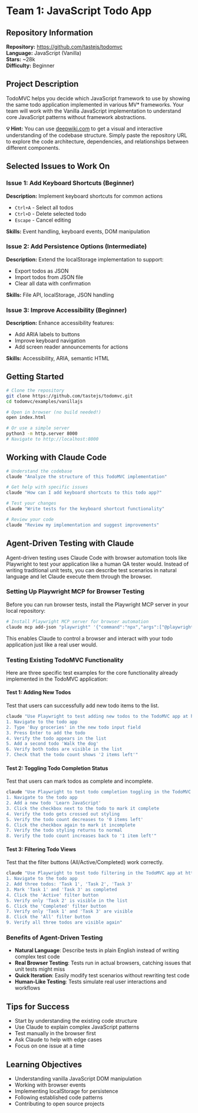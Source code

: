 # Team 1: JavaScript Todo App

## Repository Information
**Repository:** https://github.com/tastejs/todomvc  
**Language:** JavaScript (Vanilla)  
**Stars:** ~28k  
**Difficulty:** Beginner  

## Project Description
TodoMVC helps you decide which JavaScript framework to use by showing the same todo application implemented in various MV* frameworks. Your team will work with the Vanilla JavaScript implementation to understand core JavaScript patterns without framework abstractions.

**💡 Hint:** You can use [deepwiki.com](https://deepwiki.com) to get a visual and interactive understanding of the codebase structure. Simply paste the repository URL to explore the code architecture, dependencies, and relationships between different components.

## Selected Issues to Work On

### Issue 1: Add Keyboard Shortcuts (Beginner)
**Description:** Implement keyboard shortcuts for common actions
- `Ctrl+A` - Select all todos
- `Ctrl+D` - Delete selected todo
- `Escape` - Cancel editing

**Skills:** Event handling, keyboard events, DOM manipulation

### Issue 2: Add Persistence Options (Intermediate)
**Description:** Extend the localStorage implementation to support:
- Export todos as JSON
- Import todos from JSON file
- Clear all data with confirmation

**Skills:** File API, localStorage, JSON handling

### Issue 3: Improve Accessibility (Beginner)
**Description:** Enhance accessibility features:
- Add ARIA labels to buttons
- Improve keyboard navigation
- Add screen reader announcements for actions

**Skills:** Accessibility, ARIA, semantic HTML

## Getting Started

```bash
# Clone the repository
git clone https://github.com/tastejs/todomvc.git
cd todomvc/examples/vanillajs

# Open in browser (no build needed!)
open index.html

# Or use a simple server
python3 -m http.server 8000
# Navigate to http://localhost:8000
```

## Working with Claude Code

```bash
# Understand the codebase
claude "Analyze the structure of this TodoMVC implementation"

# Get help with specific issues
claude "How can I add keyboard shortcuts to this todo app?"

# Test your changes
claude "Write tests for the keyboard shortcut functionality"

# Review your code
claude "Review my implementation and suggest improvements"
```

## Agent-Driven Testing with Claude

Agent-driven testing uses Claude Code with browser automation tools like Playwright to test your application like a human QA tester would. Instead of writing traditional unit tests, you can describe test scenarios in natural language and let Claude execute them through the browser.

### Setting Up Playwright MCP for Browser Testing

Before you can run browser tests, install the Playwright MCP server in your local repository:

```bash
# Install Playwright MCP server for browser automation
claude mcp add-json "playwright" '{"command":"npx","args":["@playwright/mcp@latest","--extension"]}'
```

This enables Claude to control a browser and interact with your todo application just like a real user would.

### Testing Existing TodoMVC Functionality

Here are three specific test examples for the core functionality already implemented in the TodoMVC application:

#### Test 1: Adding New Todos

Test that users can successfully add new todo items to the list.

```bash
claude "Use Playwright to test adding new todos to the TodoMVC app at http://localhost:8000.
1. Navigate to the todo app
2. Type 'Buy groceries' in the new todo input field
3. Press Enter to add the todo
4. Verify the todo appears in the list
5. Add a second todo 'Walk the dog'
6. Verify both todos are visible in the list
7. Check that the todo count shows '2 items left'"
```

#### Test 2: Toggling Todo Completion Status

Test that users can mark todos as complete and incomplete.

```bash
claude "Use Playwright to test todo completion toggling in the TodoMVC app at http://localhost:8000.
1. Navigate to the todo app
2. Add a new todo 'Learn JavaScript'
3. Click the checkbox next to the todo to mark it complete
4. Verify the todo gets crossed out styling
5. Verify the todo count decreases to '0 items left'
6. Click the checkbox again to mark it incomplete
7. Verify the todo styling returns to normal
8. Verify the todo count increases back to '1 item left'"
```

#### Test 3: Filtering Todo Views

Test that the filter buttons (All/Active/Completed) work correctly.

```bash
claude "Use Playwright to test todo filtering in the TodoMVC app at http://localhost:8000.
1. Navigate to the todo app
2. Add three todos: 'Task 1', 'Task 2', 'Task 3'
3. Mark 'Task 1' and 'Task 3' as completed
4. Click the 'Active' filter button
5. Verify only 'Task 2' is visible in the list
6. Click the 'Completed' filter button
7. Verify only 'Task 1' and 'Task 3' are visible
8. Click the 'All' filter button
9. Verify all three todos are visible again"
```

### Benefits of Agent-Driven Testing

- **Natural Language**: Describe tests in plain English instead of writing complex test code
- **Real Browser Testing**: Tests run in actual browsers, catching issues that unit tests might miss
- **Quick Iteration**: Easily modify test scenarios without rewriting test code
- **Human-Like Testing**: Tests simulate real user interactions and workflows

## Tips for Success
- Start by understanding the existing code structure
- Use Claude to explain complex JavaScript patterns
- Test manually in the browser first
- Ask Claude to help with edge cases
- Focus on one issue at a time

## Learning Objectives
- Understanding vanilla JavaScript DOM manipulation
- Working with browser events
- Implementing localStorage for persistence
- Following established code patterns
- Contributing to open source projects